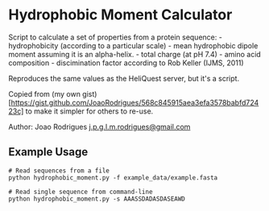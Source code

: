 # Hydrophobic Moment Calculator

Script to calculate a set of properties from a protein sequence:
    - hydrophobicity (according to a particular scale)
    - mean hydrophobic dipole moment assuming it is an alpha-helix.
    - total charge (at pH 7.4)
    - amino acid composition
    - discimination factor according to Rob Keller (IJMS, 2011)

Reproduces the same values as the HeliQuest server, but it's a script.

Copied from (my own gist)[https://gist.github.com/JoaoRodrigues/568c845915aea3efa3578babfd72423c]
to make it simpler for others to re-use.

Author:
  Joao Rodrigues
  j.p.g.l.m.rodrigues@gmail.com

## Example Usage
```
# Read sequences from a file
python hydrophobic_moment.py -f example_data/example.fasta

# Read single sequence from command-line
python hydrophobic_moment.py -s AAASSDADASDASEAWD
```
